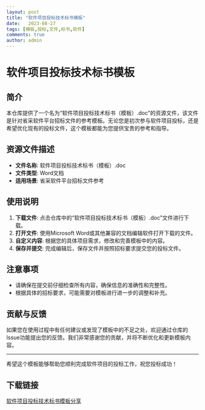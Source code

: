 ```yaml
---
layout: post
title: "软件项目投标技术标书模板"
date:   2023-08-27
tags: [模板,投标,文件,标书,软件]
comments: true
author: admin
---
```

# 软件项目投标技术标书模板

## 简介

本仓库提供了一个名为“软件项目投标技术标书（模板）.doc”的资源文件，该文件是针对省采软件平台招标文件的参考模板。无论您是初次参与软件项目投标，还是希望优化现有的投标文件，这个模板都能为您提供宝贵的参考和指导。

## 资源文件描述

- **文件名称**: 软件项目投标技术标书（模板）.doc
- **文件类型**: Word文档
- **适用场景**: 省采软件平台招标文件参考

## 使用说明

1. **下载文件**: 点击仓库中的“软件项目投标技术标书（模板）.doc”文件进行下载。
2. **打开文件**: 使用Microsoft Word或其他兼容的文档编辑软件打开下载的文件。
3. **自定义内容**: 根据您的具体项目需求，修改和完善模板中的内容。
4. **保存并提交**: 完成编辑后，保存文件并按照招标要求提交您的投标文件。

## 注意事项

- 请确保在提交前仔细检查所有内容，确保信息的准确性和完整性。
- 根据具体的招标要求，可能需要对模板进行进一步的调整和补充。

## 贡献与反馈

如果您在使用过程中有任何建议或发现了模板中的不足之处，欢迎通过仓库的Issue功能提出您的反馈。我们非常感谢您的贡献，并将不断优化和更新模板内容。

---

希望这个模板能够帮助您顺利完成软件项目的投标工作，祝您投标成功！

## 下载链接

[软件项目投标技术标书模板分享](https://pan.quark.cn/s/80b59a7ecdad)